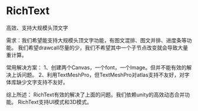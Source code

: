 # RichText
高效、支持大规模头顶文字

需求：我们希望能支持大规模头顶文字功能，有图文混排、图文并排、进度条等功能。
我们希望drawcall尽量的少，我们不希望其中一个子节点改变就会导致大量重计算。

常用解决方案：
1、创建两个Canvas，一个font，一个Image。但并不能有效的解决上诉问题。
2、利用TextMeshPro，但TextMeshPro对atlas支持不友好，对字体库缺少文字支持不友好。

综上所述：
RichText有效的解决了上面的问题。我们依赖unity的高效动态合并功能。
RichText支持UI模式和3D模式。
